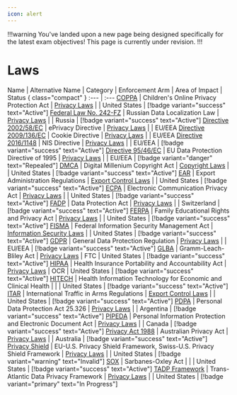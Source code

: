 ```yaml
---
icon: alert
---
```


!!!warning
You've landed upon a new page being designed specifically for the latest exam objectives! This page is currently under revision.
!!!

# Laws

Name | Alternative Name | Category | Enforcement Arm | Area of Impact | Status { class="compact" }
:--- | :---
[COPPA](/laws/coppa.md) | Children's Online Privacy Protection Act | [Privacy Laws](/categories/privacy-laws/) | | United States | [!badge variant="success" text="Active"]
[Federal Law No. 242-FZ](/laws/federal-law-no-242-fz.md) | Russian Data Localization Law | [Privacy Laws](/categories/privacy-laws/) | | Russia | [!badge variant="success" text="Active"]
[Directive 2002/58/EC](/laws/directive-2002-58-ec.md) | ePrivacy Directive | [Privacy Laws](/categories/privacy-laws/) | | EU/EEA
[Directive 2009/136/EC](/laws/directive-2009-136-ec.md) | Cookie Directive | [Privacy Laws](/categories/privacy-laws) | | EU/EEA
[Directive 2016/1148](/laws/directive-2016-1148.md) | NIS Directive | [Privacy Laws](/categories/privacy-laws) | | EU/EEA | [!badge variant="success" text="Active"]
[Directive 95/46/EC](/laws/directive-95-46-ec.md) | EU Data Protection Directive of 1995 | [Privacy Laws](/categories/privacy-laws) | | EU/EEA | [!badge variant="danger" text="Repealed"]
[DMCA](/laws/dmca.md) | Digital Millenium Copyright Act | [Copyright Laws](/categories/copyright-laws/) | | United States | [!badge variant="success" text="Active"]
[EAR](/laws/ear.md) | Export Administration Regulations | [Export Control Laws](/categories/export-control-laws/) | | United States | [!badge variant="success" text="Active"]
[ECPA](/laws/ecpa.md) | Electronic Communication Privacy Act | [Privacy Laws](/categories/privacy-laws/) | | United States | [!badge variant="success" text="Active"]
[FADP](/laws/fadp.md) | Data Protection Act | [Privacy Laws](/categories/privacy-laws/) | | Switzerland | [!badge variant="success" text="Active"]
[FERPA](/laws/ferpa.md) | Family Educational Rights and Privacy Act | [Privacy Laws](/categories/privacy-laws/) | | United States | [!badge variant="success" text="Active"]
[FISMA](/laws/fisma.md) | Federal Information Security Management Act | [Information Security Laws](/categories/information-security-laws/) | | United States | [!badge variant="success" text="Active"]
[GDPR](/laws/gdpr.md) | General Data Protection Regulation | [Privacy Laws](/categories/privacy-laws/) | | EU/EEA | [!badge variant="success" text="Active"]
[GLBA](/laws/glba.md) | Gramm-Leach-Bliley Act | [Privacy Laws](/categories/privacy-laws/) | FTC | United States | [!badge variant="success" text="Active"]
[HIPAA](/laws/hipaa.md) | Health Insurance Portability and Accountability Act | [Privacy Laws](/categories/privacy-laws/) | OCR | United States | [!badge variant="success" text="Active"]
[HITECH](/laws/hitech.md) | Health Information Technology for Economic and Clinical Health | | | United States | [!badge variant="success" text="Active"]
[ITAR](/laws/itar.md) | International Traffic in Arms Regulations | [Export Control Laws](/categories/privacy-laws/) | | United States | [!badge variant="success" text="Active"]
[PDPA](/laws/pdpa.md) | Personal Data Protection Act 25.326 | [Privacy Laws](/categories/privacy-laws/) | | Argentina | [!badge variant="success" text="Active"]
[PIPEDA](/laws/pipeda.md) | Personal Information Protection and Electronic Document Act | [Privacy Laws](/categories/privacy-laws/) | | Canada | [!badge variant="success" text="Active"]
[Privacy Act 1988](/laws/privacy-act-1988.md) | Australian Privacy Act | [Privacy Laws](/categories/privacy-laws/) | | Australia | [!badge variant="success" text="Active"]
[Privacy Shield](/laws/privacy-shield.md) | EU-U.S. Privacy Shield Framework, Swiss-U.S. Privacy Shield Framework | [Privacy Laws](/categories/privacy-laws/) | | United States | [!badge variant="warning" text="Invalid"]
[SOX](/laws/sox.md) | Sarbanes-Oxley Act | | | United States | [!badge variant="success" text="Active"]
[TADP Framework](/laws/tadp-framework.md) | Trans-Atlantic Data Privacy Framework | [Privacy Laws](/categories/privacy-laws/) | | United States | [!badge variant="primary" text="In Progress"]
